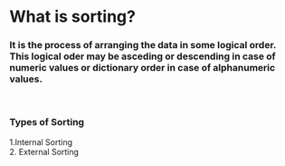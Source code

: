 # What is sorting?

<h3>It is the process of arranging the data in some logical order.
<br>
This logical oder may be asceding or descending in case of numeric values or dictionary order in case of alphanumeric values. </h3></br>

<h3>Types of Sorting</h3>
1.Internal Sorting<br>
2. External Sorting <br>

 
